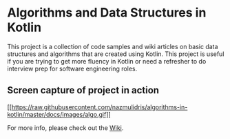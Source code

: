 # Algorithms and Data Structures in Kotlin

This project is a collection of code samples and wiki articles on basic data structures and
algorithms that are created using Kotlin. This project is useful if you are trying to get
more fluency in Kotlin or need a refresher to do interview prep for software engineering
roles.

## Screen capture of project in action
[[https://raw.githubusercontent.com/nazmulidris/algorithms-in-kotlin/master/docs/images/algo.gif]]

For more info, please check out the
[Wiki](https://github.com/nazmulidris/algo/wiki).
